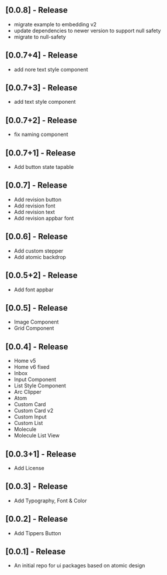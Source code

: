 ## [0.0.8] - Release

* migrate example to embedding v2
* update dependencies to newer version to support null safety
* migrate to null-safety

## [0.0.7+4] - Release

* add nore text style component

## [0.0.7+3] - Release

* add text style component

## [0.0.7+2] - Release

* fix naming component

## [0.0.7+1] - Release

* Add button state tapable

## [0.0.7] - Release

* Add revision button
* Add revision font
* Add revision text
* Add revision appbar font

## [0.0.6] - Release

* Add custom stepper
* Add atomic backdrop

## [0.0.5+2] - Release

* Add font appbar

## [0.0.5] - Release

* Image Component
* Grid Component

## [0.0.4] - Release

* Home v5
* Home v6 fixed
* Inbox
* Input Component
* List Style Component
* Arc Clipper
* Atom
* Custom Card
* Custom Card v2
* Custom Input
* Custom List
* Molecule
* Molecule List View

## [0.0.3+1] - Release

* Add License

## [0.0.3] - Release

* Add Typography, Font & Color


## [0.0.2] - Release

* Add Tippers Button


## [0.0.1] - Release

* An initial repo for ui packages based on atomic design 